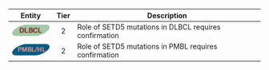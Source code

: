 |Entity|Tier|Description              |
|:----:|:----:|------------------------------|
|![DLBCL](images/icons/DLBCL_tier2.png) | 2 | Role of SETD5 mutations in DLBCL requires confirmation|
|![PMBL](images/icons/PMBL_tier2.png) | 2 | Role of SETD5 mutations in PMBL requires confirmation|
